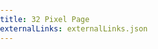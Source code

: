 ```yaml
---
title: 32 Pixel Page
externalLinks: externalLinks.json
---
```




<!DOCTYPE html>
<html lang="en">
<head>
    <meta charset="UTF-8">
    <meta name="viewport" content="width=device-width, initial-scale=1.0">
    <style>
        body {
            margin: 0;
            padding: 0;
            display: flex;
            align-items: flex-start;
            justify-content: flex-start;
            height: 100vh;
        }

        .flex-container {
            display: flex;
            margin: 0;
            padding: 0;
            list-style: none;
        }

        .flex-item {
            width: 32px;
            height: 32px;
            margin: 0;
            padding: 0;
        }

        /* Optional: Add some styling for the images */
        .flex-item img {
            width: 100%;
            height: 100%;
            object-fit: cover;
        }
    </style>
</head>
<body>
<ul class="flex-container">
{% for link in externalLinks.links %}
            <li class="flex-item"><a href="{{ link.image }}"><img src="{{ link.image }}" border="0" alt="{{ link.title }}" width="32" height="32"></a></li>
    {% endfor %}
</ul>
</body>
</html>



